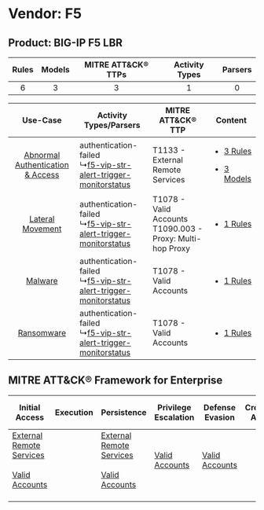 Vendor: F5
==========
Product: BIG-IP F5 LBR
----------------------
| Rules | Models | MITRE ATT&CK® TTPs | Activity Types | Parsers |
|:-----:|:------:|:------------------:|:--------------:|:-------:|
|   6   |   3    |         3          |       1        |    0    |

|    Use-Case    | Activity Types/Parsers    | MITRE ATT&CK® TTP    | Content    |
|:----:| ---- | ---- | ---- |
| [Abnormal Authentication & Access](../../../UseCases/uc_abnormal_authentication_&_access.md) |  authentication-failed<br> ↳[f5-vip-str-alert-trigger-monitorstatus](Ps/pC_f5vipstralerttriggermonitorstatus.md)<br> | T1133 - External Remote Services<br>    | [<ul><li>3 Rules</li></ul><ul><li>3 Models</li></ul>](RM/r_m_f5_big-ip_f5_lbr_Abnormal_Authentication_&_Access.md) |
|    [Lateral Movement](../../../UseCases/uc_lateral_movement.md)    |  authentication-failed<br> ↳[f5-vip-str-alert-trigger-monitorstatus](Ps/pC_f5vipstralerttriggermonitorstatus.md)<br> | T1078 - Valid Accounts<br>T1090.003 - Proxy: Multi-hop Proxy<br> | [<ul><li>1 Rules</li></ul>](RM/r_m_f5_big-ip_f5_lbr_Lateral_Movement.md)    |
|    [Malware](../../../UseCases/uc_malware.md)    |  authentication-failed<br> ↳[f5-vip-str-alert-trigger-monitorstatus](Ps/pC_f5vipstralerttriggermonitorstatus.md)<br> | T1078 - Valid Accounts<br>    | [<ul><li>1 Rules</li></ul>](RM/r_m_f5_big-ip_f5_lbr_Malware.md)    |
|    [Ransomware](../../../UseCases/uc_ransomware.md)    |  authentication-failed<br> ↳[f5-vip-str-alert-trigger-monitorstatus](Ps/pC_f5vipstralerttriggermonitorstatus.md)<br> | T1078 - Valid Accounts<br>    | [<ul><li>1 Rules</li></ul>](RM/r_m_f5_big-ip_f5_lbr_Ransomware.md)    |

MITRE ATT&CK® Framework for Enterprise
--------------------------------------
| Initial Access                                                                                                                                   | Execution | Persistence                                                                                                                                      | Privilege Escalation                                                | Defense Evasion                                                     | Credential Access | Discovery | Lateral Movement | Collection | Command and Control                                                                                                                       | Exfiltration | Impact |
| ------------------------------------------------------------------------------------------------------------------------------------------------ | --------- | ------------------------------------------------------------------------------------------------------------------------------------------------ | ------------------------------------------------------------------- | ------------------------------------------------------------------- | ----------------- | --------- | ---------------- | ---------- | ----------------------------------------------------------------------------------------------------------------------------------------- | ------------ | ------ |
| [External Remote Services](https://attack.mitre.org/techniques/T1133)<br><br>[Valid Accounts](https://attack.mitre.org/techniques/T1078)<br><br> |           | [External Remote Services](https://attack.mitre.org/techniques/T1133)<br><br>[Valid Accounts](https://attack.mitre.org/techniques/T1078)<br><br> | [Valid Accounts](https://attack.mitre.org/techniques/T1078)<br><br> | [Valid Accounts](https://attack.mitre.org/techniques/T1078)<br><br> |                   |           |                  |            | [Proxy: Multi-hop Proxy](https://attack.mitre.org/techniques/T1090/003)<br><br>[Proxy](https://attack.mitre.org/techniques/T1090)<br><br> |              |        |